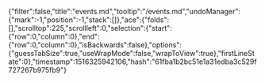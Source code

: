 {"filter":false,"title":"events.md","tooltip":"/events.md","undoManager":{"mark":-1,"position":-1,"stack":[]},"ace":{"folds":[],"scrolltop":225,"scrollleft":0,"selection":{"start":{"row":0,"column":0},"end":{"row":0,"column":0},"isBackwards":false},"options":{"guessTabSize":true,"useWrapMode":false,"wrapToView":true},"firstLineState":0},"timestamp":1516325942106,"hash":"61fba1b2bc51e1a31edba3c529f727267b975fb9"}